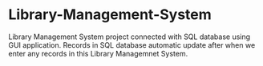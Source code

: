 # Library-Management-System
Library Management System project connected with SQL database using GUI application.
Records in SQL database automatic update after when we enter any records in this Library Managemnet System.


